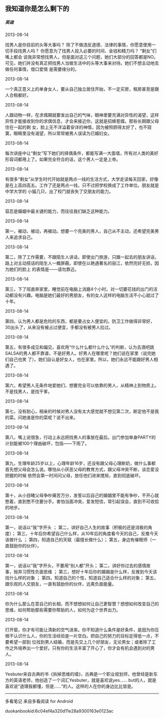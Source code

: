 ## 我知道你是怎么剩下的

##### 吴迪

  

2013-08-14

找男人是你目前的头等大事吗？ 除了不做违反道德、法律的事情，你愿意使用一切手段找男人吗？ 你愿意为了找男人投入必要的时间、金钱和精力吗？ “剩女”们嘴上都会
说我非常想找男人，但是面对这三个问题，她们大部分的回答都是NO。可见，她们并没有真正把找男人当做生活中的头等大事来对待。她们不想主动地去做任何事情，借口爱情
是需要缘分的。

  

2013-08-14

一个真正意义上的单身女人，要从自己独立居住开始，不一定买房，租房甚至是跟人合租都好。

  

2013-08-14

人跟动物一样，在求偶期就要发出自己的气味，眼神里要充满对异性的渴望，这样异性才能接收到你的求偶信息，才会来接近你，这就是招蜂惹蝶。那些长期跟父母住在一起的剩
女，脸上无不洋溢着安详的神情，因为被照顾得太好了，也不寂寞，眼睛里没有渴望，所以常常被男人误读为已婚妇女。

  

2013-08-14

每次讲座中让“剩女”写下她们的择偶条件，都能写满一大面墙，所有对人类的美好形容词都用上了。如果完全符合的话，这个男人一定是上帝。

  

2013-08-14

有很多“剩女”从学生时代开始就是两点一线的生活方式，大学走读每天回家，好像是在上高四高五。工作了还是两点一线，只不过把学校换成了工作单位。朋友就是中学大学的
小猫几只，出了校门就丧失了交朋友的能力。

  

2013-08-14

容忍是婚姻中最关键的能力，而往往我们缺乏这种能力。

  

2013-08-14

第一，被动，被动，再被动。想要一个完美的男人，自己从不主动，还希望完美男人来追求自己。

  

2013-08-14

第二，除了工作需要，不跟陌生人讲话，即使出门旅游，只跟一起去的朋友讲话，路上对主动搭话的陌生人一概屏蔽。即使在以艳遇著名的丽江，依然完好无损，因为她们的脸上
的表情是——请勿靠近。

  

2013-08-14

第三，下了班直奔家里，睡觉前在电脑上消磨4个小时。对一切要花钱的出门的活动都没有兴趣。电脑是她们最好的男朋友，有的女人这样的电脑生活不小心就过了十年。

  

2013-08-14

第四，认为男人都是危险的东西，都是要占女人便宜的。防卫工作做得非常好，30出头了，从来没有被占过便宜，手都没有被男人拉过。

  

2013-08-14

第五，有很多成见和偏见，喜欢用“什么什么都什么什么”的判断，认为去酒吧跳SALSA的男人都不靠谱，不是好男人。好男人在哪里呢？她们说在家里（说完她们自己也笑
了）。她们自认是好女人，也在家里。所以，她们永远不能跟好男人相遇了。

  

2013-08-14

第六，希望男人无条件地爱她们，想要完全可以依靠的男人，从精神上到物质上。不是找男人，是找干爹。

  

2013-08-14

第七，没有耐心，相亲的时候对男人没有太大感觉就不想见第二次，断定他不是我的菜。问她谁是你的菜呢？说不出来。

  

2013-08-14

第八，嘴上说很急，行动上永远把找男人的事放在最后。出门参加单身PARTY的计划能被100个理由破坏，包括——下雨了。

  

2013-08-14

第九，生理年龄25岁以上，心理年龄16岁，还没有跟父母心理断奶，做什么事都首先想父母会怎么说。哪怕从小厌恶父母的教育方式，跟父母冲突不断，谈恋爱没把握的时候
依然会第一时间问父母，放任他们进来搅局，直到彻底破坏。

  

2013-08-14

第十，从小目睹父母争吵痛苦万分，发誓以后自己的婚姻里不能有争吵，不开心就憋着，直到憋不住要分手。害怕当面冲突，爱发短信，常引起误会，直到不可收拾的地步。

  

2013-08-14

第一，说话以“我”字开头 ； 第二，讲好自己人生的故事（积极的还是消极的角度）；
第三，十年后你希望自己什么样，从10年后的角度看今天的自己，反推今天该做什么 ； 第四，知道自己的天赋（最擅长做什么）；
第五，身边有催眠师（一直鼓励你的伙伴）。

  

2013-08-14

第一，说话以“我”字开头，不要用“别人都”开头； 第二，讲好你过去的感情故事，抛弃习惯性负面思维 ；
第三，想好十年后你的婚姻是什么样，反推到今天该找什么样的对象 ； 第四，知道自己的个性，知道自己适合什么样的对象；
第五，跟乐观的人交朋友，一直有鼓励你的伙伴，远离负面能量。

  

2013-08-14

你为什么那么在意自己的长相，而不想想如何让自己更智慧？想想如何改变自己的思维，如何帮助那些需要你帮助的人，如何为这个世界出力。

  

2013-08-14

打开窗，你才有可能让清新的空气进来。你不知道什么条件是好条件，是因为你压根不认识什么人，你的生活经验是一片空白。把自己的努力的目标定得低一点，不要希望一部到
位找到男人结婚，而是先交上几个好朋友，无论男女；或者除了工作之外培养出一个爱好。只有你的生活丰富了开心了，你才会有机会遇到对的男人。

  

2013-08-14

Yesbuter来自古典的书《拆掉思维的墙》，古典是一个职业规划师，他曾经是新东方的英语老师，他创造了一个词汇Yesbuter，就是喜欢说yes……
but的人，就是喜欢说“道理我都懂，但是……”的人。这样的人在你的身边比比皆是。

* * *

多看笔记 来自多看阅读 for Android

duokanbookid:6c04ef4a320d11e28a9300163e0123ac

